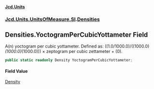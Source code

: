 #### [Jcd.Units](index.md 'index')
### [Jcd.Units.UnitsOfMeasure.SI](Jcd.Units.UnitsOfMeasure.SI.md 'Jcd.Units.UnitsOfMeasure.SI').[Densities](Densities.md 'Jcd.Units.UnitsOfMeasure.SI.Densities')

## Densities.YoctogramPerCubicYottameter Field

A(n) yoctogram per cubic yottameter. Defined as: ((1.0/1000.0)/((1000.0)*(1000.0)*(1000.0))) × zeptogram per cubic zettameter + (0).

```csharp
public static readonly Density YoctogramPerCubicYottameter;
```

#### Field Value
[Density](Density.md 'Jcd.Units.UnitTypes.Density')